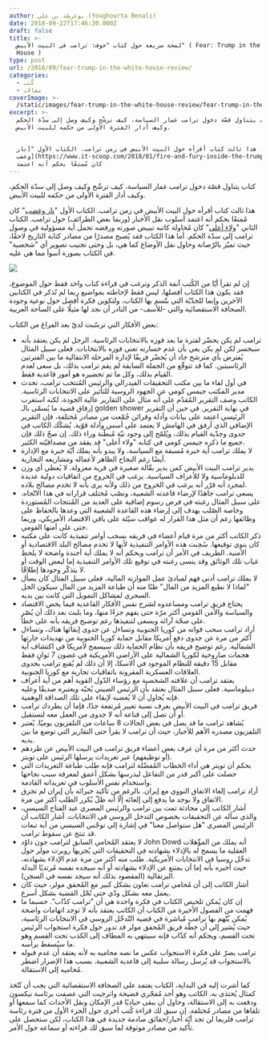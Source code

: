 ```yaml
---
author: يوغرطة بن علي (Youghourta Benali)
date: 2018-09-22T17:46:20.000Z
draft: false
title: >-
  لمحة سريعة حول كتاب "خوف: ترامب في البيت الأبيض" ( Fear: Trump in the White
  House )
type: post
url: /2018/09/fear-trump-in-the-white-house-review/
categories:
  - كُتب
  - مقالات
coverImage: >-
  /static/images/fear-trump-in-the-white-house-review/fear-trump-in-the-white-house.jpg
excerpt: >-
  كتاب يتناول قصّة دخول ترامب غمار السياسة، كيف ترشّح وكيف وصل إلى سدّة الحكم،
  وكيف أدار الفترة الأولى من حكمه للبيت الأبيض.


  هذا ثالث كتاب أقرأه حول البيت الأبيض في زمن ترامب. الكتاب الأول "[نار
  وغضب](https://www.it-scoop.com/2018/01/fire-and-fury-inside-the-trump-white-house/)"
  كان مُمتعًا بحكم أنه اعتمد
---
```

كتاب يتناول قصّة دخول ترامب غمار السياسة، كيف ترشّح وكيف وصل إلى سدّة الحكم، وكيف أدار الفترة الأولى من حكمه للبيت الأبيض.

هذا ثالث كتاب أقرأه حول البيت الأبيض في زمن ترامب. الكتاب الأول "[نار وغضب](https://www.it-scoop.com/2018/01/fire-and-fury-inside-the-trump-white-house/)" كان مُمتعًا بحكم أنه اعتمد أسلوب نقل الأخبار (وربما بعض الطرائف) حول ترامب. الكتاب الثاني "[ولاء أعلى](https://www.it-scoop.com/2018/08/a-higher-loyalty-truth-lies-and-leadership-review/)" كان مُحاولة كاتبه تبييض صورته ورفضه تحمل أية مسؤولية في وصول ترامب إلى سدّة الحكم. أما هذا الكتاب فقد يُصبح مصدرًا من مصادر كتابة التاريخ لاحقًا، حيث تميّز بالرّصانة وحاول نقل الأوضاع كما هي، بل وحتى تجنيب تصوير أي "شخصية" في الكتاب بصورة أسوأ مما هي عليه.

![](/static/images/fear-trump-in-the-white-house-review/fear-trump-in-the-white-house.jpg)

إن لم تقرأ أيّا من الكُتب آنفة الذكر وترغب في قراءة كتاب واحد فقط حول الموضوع، فقد يكون هذا الكتاب أفضلها، ليس فقط لإحاطته بمواضيع ربما لم تُذكر في الكتابين الآخرين وإنما للجدّيّة التي يتّسم بها الكتاب، ولتكوين فكرة أفضل حول نوعية وجودة الصحافة الاستقصائية والتي -للأسف- من النادر أن نجد لها مثيلًا على الساحة العربية.

بعض الأفكار التي ترسّبت لديّ بعد الفراغ من الكتاب:

-   ترامب لم يكن يحضّر لفترة ما بعد فوزه بالانتخابات الرئاسية. الرجل لم يكن يعتقد بأنه سيخسر لكن لم يكن يعي بأن عدم خسارته تعني فوزه بالانتخابات. فعلى سبيل المثال يُفترض بأي مترشح جاد أن يُحضّر فريقًا لإدارة المرحلة الانتقالية ما بين الفترتين الرئاسيتين. كما قد تتوقّع من الجملة السابقة لم يقم ترامب بذلك، بل سعى لعدم القيام بذلك، وكل ما تم تحضيره هو أمور قاعدية فقط.
-   في أول لقاء ما بين مكتب التحقيقات الفيدرالي والرئيس المُنتخب ترامب، تحدث مدير المكتب جيمس كومي عن الجهود الروسية للتأثير على الانتخابات الرئاسية. الكاتب وصف التقرير المُقدّم على أنه مثال على التقارير عالية الجودة، لكنه استغرب إرفاق قضية ما يُسمّى بالـ golden shower في نهاية التقرير. في حين أن التقرير الرئيسي اعتمد على بيانات وأدلة وقرائن جُمّعت من مصادر مُختلفة، فإن التقرير الإضافي الذي أرفق في الهامش لا يعتمد على أسس وأدلة قوّية. يُشكّك الكاتب في جدوى وجدّية القيام بذلك، ويُلمّح إلى وجود نيّة مُبطّنة وراء ذلك. إن صحّ ذلك فإن جميع ما ذكره جيمس كومي في كتابه "ولاء أعلى" قد يفقد من مصداقيّته الكثير.
-   لا يملك ترامب أية خبرة مُسبقة مع السياسة، ولا يبدو بأنه يملك أيّة خبرة مع الإدارة أيضًا رغم النجاح الظاهر لأعماله ومشاريعه التجارية.
-   يدير ترامب البيت الأبيض كمن يدير بقّالة صغيرة في قرية معزولة. لا يُعطي أي وزن للدبلوماسية ولا للأعراف السياسية. يرغب في الخروج من اتفاقيات دولية عديدة لمجرد أنه قرّر أنه يرغب في الخروج من ذلك ولأنه يرى بأنه لا تخدم مصالح بلاده.
-   يسعى ترامب جاهدًا لإرضاء قاعدته الشعبية، وتصّب مُختلف قراراته في هذا الاتّجاه. على سبيل المثال رغبته في فرض رسوم إضافية على العديد من المُنتجات المُستوردة وخاصة الصّلب يهدف إلى إرضاء هذه القاعدة الشعبية التي وعدها بالحفاظ على وظائفها رغم أن مثل هذا القرار له عواقب سيّئة على باقي الاقتصاد الأمريكي، وربما حتى على أمنها القومي.
-   ذكر الكاتب أكثر من مرة قيام أعضاء في فريقه بسحب أوامر تنفيذية كانت على مكتبه كان ينوي توقيعها. سُحِبت هذه الأوامر التنفيذية لأنها لا تخدم مصالح البلد الاقتصادية أو الأمنية. الطريف في الأمر أن ترامب وبحكم أنه لا يملك أية أجندة واضحة لا يلحظ غياب تلك الوثائق وقد ينسى رغبته في توقيع تلك الأوامر التنفيذية إما لبعض الوقت أو لا يتذكّر وجودها إطلاقًا.
-   لا يملك ترامب أدنى فهم لمبادئ عمل الموازنة المالية، فعلى سبيل المثال كان يسأل "لماذا لا نطبع المزيد من المال" ظنًا منه أن طباعة المزيد من المال سيكون الحل السحري لمشاكل التمويل التي كانت بين يديه.
-   يحتاج فريق ترامب ومساعدوه لشرح نفس الأفكار القاعدية فيما يخص الاقتصاد والسياسة والأمن القومي أكثر مرّة حتى يفهم جزءًا منها، وما يلبث بعد ذلك أن يُصّر على صحّة آرائه ويسعى لتنفيذها رغم توضيح فريقه بأنه على خطأ.
-   أراد ترامب سحب قواته من كوريا الجنوبية وتساءل عن جدوى إبقائها هناك، وتساءل أكثر من مرة عن جدوى دفع أمريكا مقابل حماية كوريا الجنوبية من تهديدات جارتها الشمالية. رغم توضيح فريقه بأن نظام الحماية ذلك سيسمح لأمريكا في اكتشاف أية هجمات صاروخية لكوريا الشمالية على الأراضي الأمريكية في غضون 7 ثوانٍ فقط مقابل 15 دقيقة للنظام الموجود في ألاسكا، إلا أن ذلك لم يُقنع ترامب بجدوى العلاقات العسكرية المقرونة باتفاقيات تجارية مع كوريا الجنوبية.
-   يعتقد ترامب أن علاقته الشخصية مع رؤساء الدّول القوية أهم من أية أعراف ديبلوماسية. فعلى سبيل المثال يعتقد بأن الرئيس الصيني يُحبّه ويعتبره صديقًا وعليه فإنه يُحاول أن لا يُغضبه لإبقاء على تلك الصداقة الوهمية.
-   فريق ترامب في البيت الأبيض يعرف نسبة تغيير مُرتفعة جدًا، فإما أن يطردك ترامب أو أن تصل إلى قناعة أنه لا جدوى من العمل معه لتستقيل.
-   يُشاهد ترامب ما قد يصل في بعض الحالات 8 ساعات من التلفزيون يوميًا. يُعتبر التلفزيون مصدره الأهم للأخبار، حيث أن ترامب لا يقرأ حتى التقارير التي توضع ما بين يديه.
-   حدث أكثر من مرة أن عرف بعض أعضاء فريق ترامب في البيت الأبيض عن طردهم (أو توظيفهم) عبر تغريدات يرسلها الرئيس على تويتر.
-   بحكم أن تويتر هي أداء الخطاب المُفضّلة لترامب فإنه طلب طباعة التغريدات التي حصلت على أكبر قدر من التفاعل ليدرسها بشكل أعمق لمعرفة سبب نجاحها واستخدام نفس الأسلوب في تغريداته القادمة.
-   أراد ترامب إلغاء الاتفاق النووي مع إيران. بالرغم من تأكيد خبرائه بأن إيران لم تخرق الاتفاق ولا يوجد ما يدفع إلى إلغائه إلّا أنه ظلّ يُكرر الطلب أكثر من مرة.
-   أشار الكاتب إلى محادثة تمت بين ترامب والرئيس المصري عبد الفتاح السيسي، والذي سأله عن التحقيقات بخصوص التدخل الروسي في الانتخابات. أشار الكاتب أن الرئيس المصري "هل ستواصل معنا" في إشارة إلى توجّس السيسي من أية تبعات قد تنتج عن سقوط ترامب.
-   لا يعتقد المُحامي السابق لترامب جون داوْد John Dowd أنه يملك من المؤّهلات العقلية ما يسمح له بالإدلاء بشهادته في التحقيقات التي يُجريها روبرت مولر حول تدخّل روسيا في الانتخابات الأمريكية. طلب منه أكثر من مرة عدم الإدلاء بشهادته، حيث أخبره بأنه إما أن يمتنع عن الإدلاء بشهادته أو أنه سيجده نفسه مُرتديًا البدلة البرتقالية (المقصود بذلك أنه سيجد نفسه في السجن).
-   أشار الكاتب إلى أن مُحامي ترامب تعاون بشكل كبير مع المُحقق مولر، حيث كان يعمل معه بشكل ودّي حتى تُحّل القضية بشكل أسرع.
-   إن كان يُمكن تلخيص الكتاب في فكرة واحدة هي أن "ترامب كذّاب". حسبما ما فهمت من الفصول الأخيرة من الكتاب أن الكاتب يعتقد بأنه لا توجد اتهامات واضحة يُمكن يُتّهم بها ترامب مُباشرة في قضية التّدخّل الروسي في الانتخابات الرئاسية، حيث يُشير إلى أن خطّة فريق المُحقق مولر قد تدور حول فكرة استجواب الرئيس تحت القسم، وبحكم أنه كذّاب فإنه سينتهي به المطاف إلى الكذب تحت القسم وهو ما سيُسقط برأسه.
-   ترامب يصرّ على فكرة الاستجواب عكس ما نصه محاميه به لأنه يعتقد أن عدم قبوله بالاستجواب قد يُرسل رسالة سلبية إلى قاعدية الشعبية. بسبب هذا الإصرار اضطر مُحاميه إلى الاستقالة.

كما أشرت إليه في البداية، الكتاب يعتمد على الصحافة الاستقصائية التي يجب أن تُتّخذ كمثال يُحتذى به. الكاتب وهو أحد مُفجّري فضيحة واترجيت التي عصفت برئاسة نيكسون ودفعت به إلى الاستقالة، وحاول أن يبقى حياديًا قدر الإمكان ونقل الأحداث كما سمعها أو تلقاها من مصادر مُختلفة. إن سبق لك قراءة كُتب أخرى حول الجزء الأول من فترة رئاسة ترامب فلربما لن تجد أيّة أخبار/حقائق صادمة جديدة في هذا الكتاب، لكن ستحصل على تأكيد من مصادر موثوقة لما سبق لك قراءته أو سماعه حول الأمر.
